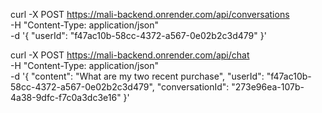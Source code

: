 curl -X POST https://mali-backend.onrender.com/api/conversations \
  -H "Content-Type: application/json" \
  -d '{
    "userId": "f47ac10b-58cc-4372-a567-0e02b2c3d479"
  }'


curl -X POST https://mali-backend.onrender.com/api/chat \
  -H "Content-Type: application/json" \
  -d '{
    "content": "What are my two recent purchase",
    "userId": "f47ac10b-58cc-4372-a567-0e02b2c3d479", 
    "conversationId": "273e96ea-107b-4a38-9dfc-f7c0a3dc3e16"
  }'



